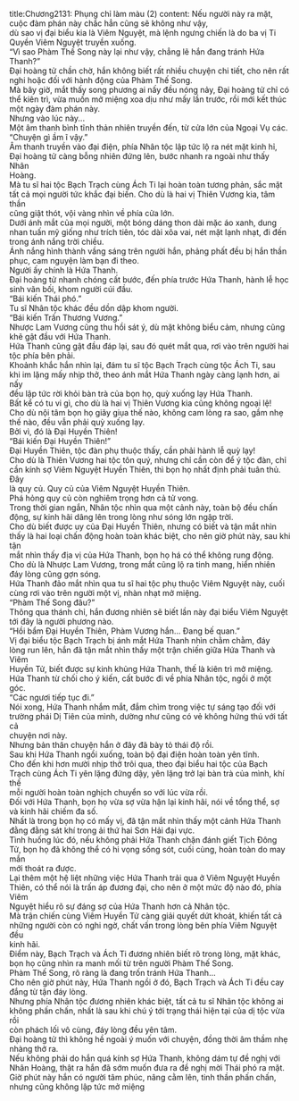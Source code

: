 title:Chương2131: Phụng chỉ làm màu (2)
content:
Nếu người này ra mặt, cuộc đàm phán này chắc hẳn cũng sẽ không như vậy,<br>dù sao vị đại biểu kia là Viêm Nguyệt, mà lệnh ngưng chiến là do ba vị Ti<br>Quyền Viêm Nguyệt truyền xuống.<br>“Vì sao Phàm Thế Song này lại như vậy, chẳng lẽ hắn đang tránh Hứa<br>Thanh?”<br>Đại hoàng tử chần chờ, hắn không biết rất nhiều chuyện chi tiết, cho nên rất<br>nghi hoặc đối với hành động của Phàm Thế Song.<br>Mà bây giờ, mắt thấy song phương ai nấy đều nóng nảy, Đại hoàng tử chỉ có<br>thể kiên trì, vừa muốn mở miệng xoa dịu như mấy lần trước, rồi mới kết thúc<br>một ngày đàm phán này.<br>Nhưng vào lúc này...<br>Một âm thanh bình tĩnh thản nhiên truyền đến, từ cửa lớn của Ngoại Vụ các.<br>“Chuyện gì ầm ĩ vậy.”<br>Âm thanh truyền vào đại điện, phía Nhân tộc lập tức lộ ra nét mặt kinh hỉ,<br>Đại hoàng tử càng bỗng nhiên đứng lên, bước nhanh ra ngoài như thấy Nhân<br>Hoàng.<br>Mà tu sĩ hai tộc Bạch Trạch cùng Ách Ti lại hoàn toàn tương phản, sắc mặt<br>tất cả mọi người tức khắc đại biến. Cho dù là hai vị Thiên Vương kia, tâm thần<br>cũng giật thót, vội vàng nhìn về phía cửa lớn.<br>Dưới ánh mắt của mọi người, một bóng dáng thon dài mặc áo xanh, dung<br>nhan tuấn mỹ giống như trích tiên, tóc dài xõa vai, nét mặt lạnh nhạt, đi đến<br>trong ánh nắng trời chiều.<br>Ánh nắng hình thành vầng sáng trên người hắn, phảng phất đều bị hắn thần<br>phục, cam nguyện làm bạn đi theo.<br>Người ấy chính là Hứa Thanh.<br>Đại hoàng tử nhanh chóng cất bước, đến phía trước Hứa Thanh, hành lễ học<br>sinh vãn bối, khom người cúi đầu.<br>“Bái kiến Thái phó.”<br>Tu sĩ Nhân tộc khác đều dồn dập khom người.<br>“Bái kiến Trấn Thương Vương.”<br>Nhược Lam Vương cũng thu hồi sát ý, dù mặt không biểu cảm, nhưng cũng<br>khẽ gật đầu với Hứa Thanh.<br>Hứa Thanh cũng gật đầu đáp lại, sau đó quét mắt qua, rơi vào trên người hai<br>tộc phía bên phải.<br>Khoảnh khắc hắn nhìn lại, đám tu sĩ tộc Bạch Trạch cùng tộc Ách Ti, sau<br>khi im lặng mấy nhịp thở, theo ánh mắt Hứa Thanh ngày càng lạnh hơn, ai nấy<br>đều lập tức rời khỏi bàn trà của bọn họ, quỳ xuống lạy Hứa Thanh.<br>Bất kể có tu vi gì, cho dù là hai vị Thiên Vương kia cũng không ngoại lệ!<br>Cho dù nội tâm bọn họ giãy giụa thế nào, không cam lòng ra sao, gầm nhẹ<br>thế nào, đều vẫn phải quỳ xuống lạy.<br>Bởi vì, đó là Đại Huyền Thiên!<br>“Bái kiến Đại Huyền Thiên!”<br>Đại Huyền Thiên, tộc đàn phụ thuộc thấy, cần phải hành lễ quỳ lạy!<br>Cho dù là Thiên Vương hai tộc tôn quý, nhưng chỉ cần còn để ý tộc đàn, chỉ<br>cần kính sợ Viêm Nguyệt Huyền Thiên, thì bọn họ nhất định phải tuân thủ. Đây<br>là quy củ. Quy củ của Viêm Nguyệt Huyền Thiên.<br>Phá hỏng quy củ còn nghiêm trọng hơn cả tử vong.<br>Trong thời gian ngắn, Nhân tộc nhìn qua một cảnh này, toàn bộ đều chấn<br>động, sự kinh hãi dâng lên trong lòng như sóng lớn ngập trời.<br>Cho dù biết được uy của Đại Huyền Thiên, nhưng có biết và tận mắt nhìn<br>thấy là hai loại chấn động hoàn toàn khác biệt, cho nên giờ phút này, sau khi tận<br>mắt nhìn thấy địa vị của Hứa Thanh, bọn họ há có thể không rung động.<br>Cho dù là Nhược Lam Vương, trong mắt cũng lộ ra tinh mang, hiển nhiên<br>đáy lòng cũng gợn sóng.<br>Hứa Thanh đảo mắt nhìn qua tu sĩ hai tộc phụ thuộc Viêm Nguyệt này, cuối<br>cùng rơi vào trên người một vị, nhàn nhạt mở miệng.<br>“Phàm Thế Song đâu?”<br>Thông qua thánh chỉ, hắn đương nhiên sẽ biết lần này đại biểu Viêm Nguyệt<br>tới đây là người phương nào.<br>“Hồi bẩm Đại Huyền Thiên, Phàm Vương hắn... Đang bế quan.”<br>Vị đại biểu tộc Bạch Trạch bị ánh mắt Hứa Thanh nhìn chằm chằm, đáy<br>lòng run lên, hắn đã tận mắt nhìn thấy một trận chiến giữa Hứa Thanh và Viêm<br>Huyền Tử, biết được sự kinh khủng Hứa Thanh, thế là kiên trì mở miệng.<br>Hứa Thanh từ chối cho ý kiến, cất bước đi về phía Nhân tộc, ngồi ở một<br>góc.<br>“Các ngươi tiếp tục đi.”<br>Nói xong, Hứa Thanh nhắm mắt, đắm chìm trong việc tự sáng tạo đối với<br>trường phái Dị Tiên của mình, dường như cũng có vẻ không hứng thú với tất cả<br>chuyện nơi này.<br>Nhưng bản thân chuyện hắn ở đây đã bày tỏ thái độ rồi.<br>Sau khi Hứa Thanh ngồi xuống, toàn bộ đại điện hoàn toàn yên tĩnh.<br>Cho đến khi hơn mười nhịp thở trôi qua, theo đại biểu hai tộc của Bạch<br>Trạch cùng Ách Ti yên lặng đứng dậy, yên lặng trở lại bàn trà của mình, khí thế<br>mỗi người hoàn toàn nghịch chuyển so với lúc vừa rồi.<br>Đối với Hứa Thanh, bọn họ vừa sợ vừa hận lại kinh hãi, nói về tổng thể, sợ<br>và kinh hãi chiếm đa số.<br>Nhất là trong bọn họ có mấy vị, đã tận mắt nhìn thấy một cảnh Hứa Thanh<br>đằng đằng sát khí trong ải thứ hai Sơn Hải đại vực.<br>Tình huống lúc đó, nếu không phải Hứa Thanh chặn đánh giết Tịch Đông<br>Tử, bọn họ đã không thể có hi vọng sống sót, cuối cùng, hoàn toàn do may mắn<br>mới thoát ra được.<br>Lại thêm một hệ liệt những việc Hứa Thanh trải qua ở Viêm Nguyệt Huyền<br>Thiên, có thể nói là trấn áp đương đại, cho nên ở một mức độ nào đó, phía Viêm<br>Nguyệt hiểu rõ sự đáng sợ của Hứa Thanh hơn cả Nhân tộc.<br>Mà trận chiến cùng Viêm Huyền Tử càng giải quyết dứt khoát, khiến tất cả<br>những người còn có nghi ngờ, chất vấn trong lòng bên phía Viêm Nguyệt đều<br>kinh hãi.<br>Điểm này, Bạch Trạch và Ách Ti đương nhiên biết rõ trong lòng, mặt khác,<br>bọn họ cũng nhìn ra manh mối từ trên người Phàm Thế Song.<br>Phàm Thế Song, rõ ràng là đang trốn tránh Hứa Thanh...<br>Cho nên giờ phút này, Hứa Thanh ngồi ở đó, Bạch Trạch và Ách Ti đều cay<br>đắng từ tận đáy lòng.<br>Nhưng phía Nhân tộc đương nhiên khác biệt, tất cả tu sĩ Nhân tộc không ai<br>không phấn chấn, nhất là sau khi chú ý tới trạng thái hiện tại của dị tộc vừa rồi<br>còn phách lối vô cùng, đáy lòng đều yên tâm.<br>Đại hoàng tử thì không hề ngoài ý muốn với chuyện, đồng thời âm thầm nhẹ<br>nhàng thở ra.<br>Nếu không phải do hắn quá kính sợ Hứa Thanh, không dám tự đề nghị với<br>Nhân Hoàng, thật ra hắn đã sớm muốn đưa ra đề nghị mời Thái phó ra mặt.<br>Giờ phút này hắn có người tâm phúc, nâng cằm lên, tinh thần phấn chấn,<br>nhưng cũng không lập tức mở miệng